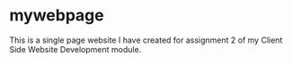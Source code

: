 # mywebpage
This is a single page website I have created for assignment 2 of my Client Side Website Development module.
